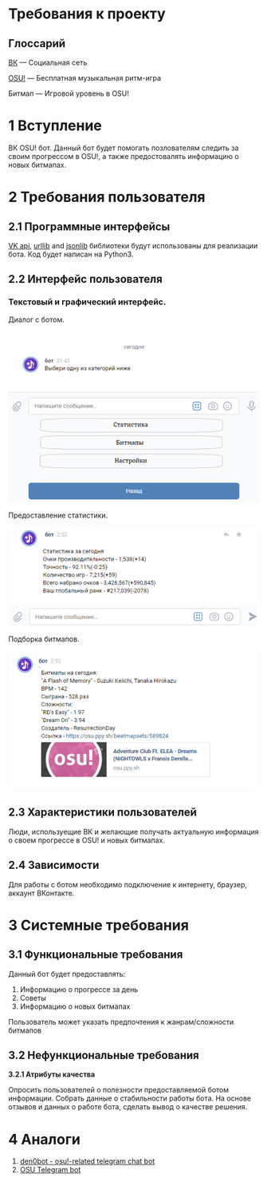 
# Требования к проекту
## Глоссарий
[ВК](http://vk.com) — Социальная сеть

[OSU!](https://osu.ppy.sh/home) — Бесплатная музыкальная ритм-игра

Битмап — Игровой уровень в OSU!
# 1 Вступление

ВК OSU! бот. Данный бот будет помогать позлователям следить за своим прогрессом в OSU!, а также предостовалять информацию о новых битмапах.
# 2 Требования пользователя
## 2.1 Программные интерфейсы
[VK api](https://pypi.org/project/vk-api/), [urllib](https://docs.python.org/3/library/urllib.html#module-urllib) and [jsonlib](https://docs.python.org/3/library/json.html?highlight=json#module-json) библиотеки будут использованы для реализации бота. Код будет написан на Python3.
## 2.2 Интерфейс пользователя
### Текстовый и графический интерфейс. 

Диалог с ботом.

![GitHub Logo](/mockups/UI.png)

Предоставление статистики.

![GitHub Logo](/mockups/statistic.png)

Подборка битмапов.

![GitHub Logo](/mockups/beatmaps.png)
## 2.3 Характеристики пользователей
Люди, используещие ВК и желающие получать актуальную информация о своем прогрессе в OSU! и новых битмапах.
## 2.4 Зависимости
Для работы с ботом необходимо подключение к интернету, браузер, аккаунт ВКонтакте.
# 3 Системные требования
## 3.1 Функциональные требования
Данный бот будет предоставлять:
1. Информацию о прогрессе за день
2. Советы 
3. Информацию о новых битмапах

Пользователь может указать предпочтения к жанрам/сложности битмапов
## 3.2 Нефункциональные требования
**3.2.1 Атрибуты качества**

Опросить пользователей о полезности предоставляемой ботом информации. Собрать данные о стабильности работы бота. На основе отзывов и данных о работе бота, сделать вывод о качестве решения.

# 4 Аналоги
1. [den0bot - osu!-related telegram chat bot](http://kikoe.ru/)
2. [OSU Telegram bot](https://t.me/osuibot)
